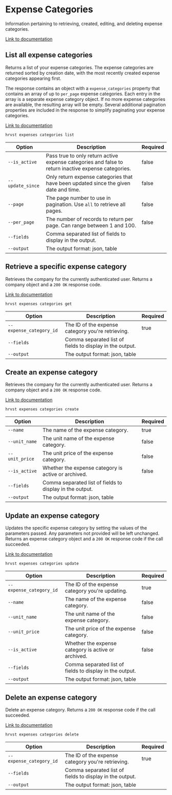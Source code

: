 # Expense Categories

Information pertaining to retrieving, created, editing, and deleting expense categories.

[Link to documentation](https://help.getharvest.com/api-v2/expenses-api/expenses/expense-categories/)

## List all expense categories

Returns a list of your expense categories. The expense categories are returned sorted by creation date, with the most recently created expense categories appearing first.

The response contains an object with a `expense_categories` property that contains an array of up to `per_page` expense categories. Each entry in the array is a separate expense category object. If no more expense categories are available, the resulting array will be empty. Several additional pagination properties are included in the response to simplify paginating your expense categories.

[Link to documentation](https://help.getharvest.com/api-v2/expenses-api/expenses/expense-categories/)

```
hrvst expenses categories list
```

| Option           | Description                                                                                         | Required |
| ---------------- | --------------------------------------------------------------------------------------------------- | -------- |
| `--is_active`    | Pass true to only return active expense categories and false to return inactive expense categories. | false    |
| `--update_since` | Only return expense categories that have been updated since the given date and time.                | false    |
| `--page`         | The page number to use in pagination. Use `all` to retrieve all pages.                              | false    |
| `--per_page`     | The number of records to return per page. Can range between 1 and 100.                              | false    |
| `--fields`       | Comma separated list of fields to display in the output.                                            |          |
| `--output`       | The output format: json, table                                                                      |          |

## Retrieve a specific expense category

Retrieves the company for the currently authenticated user. Returns a company object and a `200 OK` response code.

[Link to documentation](https://help.getharvest.com/api-v2/expenses-api/expenses/expense-categories/#retrieve-an-expense-category)

```
hrvst expenses categories get
```

| Option                  | Description                                              | Required |
| ----------------------- | -------------------------------------------------------- | -------- |
| `--expense_category_id` | The ID of the expense category you're retrieving.        | true     |
| `--fields`              | Comma separated list of fields to display in the output. |          |
| `--output`              | The output format: json, table                           |          |

## Create an expense category

Retrieves the company for the currently authenticated user. Returns a company object and a `200 OK` response code.

[Link to documentation](https://help.getharvest.com/api-v2/expenses-api/expenses/expense-categories/#create-an-expense-category)

```
hrvst expenses categories create
```

| Option         | Description                                              | Required |
| -------------- | -------------------------------------------------------- | -------- |
| `--name`       | The name of the expense category.                        | true     |
| `--unit_name`  | The unit name of the expense category.                   | false    |
| `--unit_price` | The unit price of the expense category.                  | false    |
| `--is_active`  | Whether the expense category is active or archived.      | false    |
| `--fields`     | Comma separated list of fields to display in the output. |          |
| `--output`     | The output format: json, table                           |          |

## Update an expense category

Updates the specific expense category by setting the values of the parameters passed. Any parameters not provided will be left unchanged. Returns an expense category object and a `200 OK` response code if the call succeeded.

[Link to documentation](https://help.getharvest.com/api-v2/expenses-api/expenses/expense-categories/#update-an-expense-category)

```
hrvst expenses categories update
```

| Option                  | Description                                              | Required |
| ----------------------- | -------------------------------------------------------- | -------- |
| `--expense_category_id` | The ID of the expense category you're updating.          | true     |
| `--name`                | The name of the expense category.                        | false    |
| `--unit_name`           | The unit name of the expense category.                   | false    |
| `--unit_price`          | The unit price of the expense category.                  | false    |
| `--is_active`           | Whether the expense category is active or archived.      | false    |
| `--fields`              | Comma separated list of fields to display in the output. |          |
| `--output`              | The output format: json, table                           |          |

## Delete an expense category

Delete an expense category. Returns a `200 OK` response code if the call succeeded.

[Link to documentation](https://help.getharvest.com/api-v2/expenses-api/expenses/expense-categories/#delete-an-expense-category)

```
hrvst expenses categories delete
```

| Option                  | Description                                              | Required |
| ----------------------- | -------------------------------------------------------- | -------- |
| `--expense_category_id` | The ID of the expense category you're retrieving.        | true     |
| `--fields`              | Comma separated list of fields to display in the output. |          |
| `--output`              | The output format: json, table                           |          |
